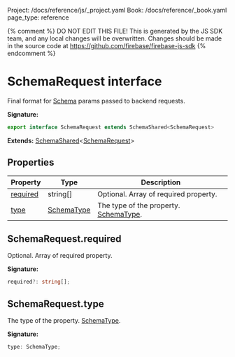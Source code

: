 Project: /docs/reference/js/_project.yaml
Book: /docs/reference/_book.yaml
page_type: reference

{% comment %}
DO NOT EDIT THIS FILE!
This is generated by the JS SDK team, and any local changes will be
overwritten. Changes should be made in the source code at
https://github.com/firebase/firebase-js-sdk
{% endcomment %}

# SchemaRequest interface
Final format for [Schema](./ai.schema.md#schema_class) params passed to backend requests.

<b>Signature:</b>

```typescript
export interface SchemaRequest extends SchemaShared<SchemaRequest> 
```
<b>Extends:</b> [SchemaShared](./ai.schemashared.md#schemashared_interface)<!-- -->&lt;[SchemaRequest](./ai.schemarequest.md#schemarequest_interface)<!-- -->&gt;

## Properties

|  Property | Type | Description |
|  --- | --- | --- |
|  [required](./ai.schemarequest.md#schemarequestrequired) | string\[\] | Optional. Array of required property. |
|  [type](./ai.schemarequest.md#schemarequesttype) | [SchemaType](./ai.md#schematype) | The type of the property. [SchemaType](./ai.md#schematype)<!-- -->. |

## SchemaRequest.required

Optional. Array of required property.

<b>Signature:</b>

```typescript
required?: string[];
```

## SchemaRequest.type

The type of the property. [SchemaType](./ai.md#schematype)<!-- -->.

<b>Signature:</b>

```typescript
type: SchemaType;
```
